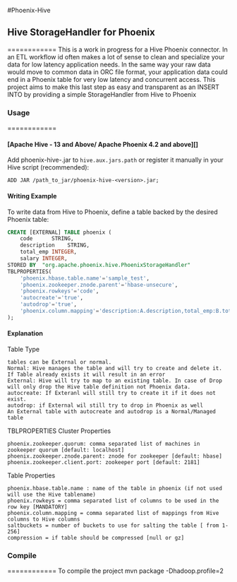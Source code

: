 #Phoenix-Hive
## Hive StorageHandler for Phoenix 
============
This is a work in progress for a Hive Phoenix connector.
In an ETL workflow id often makes a lot of sense to clean and specialize your data for low latency application needs. In the same way your raw data would move to common data in ORC file format, your application data could end in a Phoenix table for very low latency and concurrent access. This project aims to make this last step as easy and transparent as an INSERT INTO by providing a simple StorageHandler from Hive to Phoenix

### Usage
============

#### [Apache Hive - 13 and Above/ Apache Phoenix 4.2 and above][]

Add phoenix-hive-<version>.jar to `hive.aux.jars.path` or register it manually in your Hive script (recommended):
```
ADD JAR /path_to_jar/phoenix-hive-<version>.jar;
```
#### Writing Example
To write data from Hive to Phoenix, define a table backed by the desired Phoenix table:
```SQL
CREATE [EXTERNAL] TABLE phoenix (
    code      STRING,
    description    STRING,
    total_emp INTEGER,
    salary INTEGER,
STORED BY  "org.apache.phoenix.hive.PhoenixStorageHandler"
TBLPROPERTIES(
    'phoenix.hbase.table.name'='sample_test',
    'phoenix.zookeeper.znode.parent'='hbase-unsecure',
    'phoenix.rowkeys'='code',
    'autocreate'='true',
    'autodrop'='true',
    'phoenix.column.mapping'='description:A.description,total_emp:B.total_emp,salary:B.salary'
);
```
#### Explanation
Table Type
```
tables can be External or normal.
Normal: Hive manages the table and will try to create and delete it. If Table already exists it will result in an error
External: Hive will try to map to an existing table. In case of Drop will only drop the Hive table definition not Phoenix data.
autocreate: If Exteranl will still try to create it if it does not exist.
autodrop: if External wil still try to drop in Phoenix as well
An External table with autocreate and autodrop is a Normal/Managed table
```
TBLPROPERTIES
Cluster Properties
```
phoenix.zookeeper.quorum: comma separated list of machines in zookeeper quorum [default: localhost]
phoenix.zookeeper.znode.parent: znode for zookeeper [default: hbase]
phoenix.zookeeper.client.port: zookeeper port [default: 2181]
```
Table Properties
```
phoenix.hbase.table.name : name of the table in phoenix (if not used will use the Hive tablename)
phoenix.rowkeys = comma separated list of columns to be used in the row key [MANDATORY]
phoenix.column.mapping = comma separated list of mappings from Hive columns to Hive columns
saltbuckets = number of buckets to use for salting the table [ from 1-256]
compression = if table should be compressed [null or gz]
```

### Compile
============
To compile the project 
mvn package -Dhadoop.profile=2
